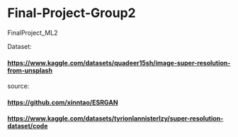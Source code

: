# Final-Project-Group2
FinalProject_ML2

Dataset: 
#### https://www.kaggle.com/datasets/quadeer15sh/image-super-resolution-from-unsplash

source: 
#### https://github.com/xinntao/ESRGAN
#### https://www.kaggle.com/datasets/tyrionlannisterlzy/super-resolution-dataset/code
